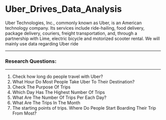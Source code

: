 # Uber_Drives_Data_Analysis
Uber Technologies, Inc., commonly known as Uber, is an American technology company. Its services include ride-hailing, food delivery, package delivery, couriers, freight transportation, and, through a partnership with Lime, electric bicycle and motorized scooter rental.
We will mainly use data regarding Uber ride

---
### Research Questions:
---
1. Check how long do people travel with Uber?
2. What Hour Do Most People Take Uber To Their Destination?
3. Check The Purpose Of Trips
4. Which Day Has The Highest Number Of Trips
5. What Are The Number Of Trips Per Each Day?
6. What Are The Trips In The Month
7. The starting points of trips. Where Do People Start Boarding Their Trip From Most?
